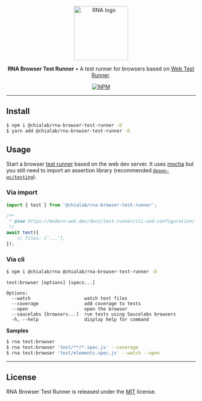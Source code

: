 <p align="center">
    <a href="https://www.chialab.io/p/rna">
        <img alt="RNA logo" width="144" height="144" src="https://raw.githack.com/chialab/rna/main/logo.svg" />
    </a>
</p>

<p align="center">
    <strong>RNA Browser Test Runner</strong> • A test runner for browsers based on <a href="https://modern-web.dev/docs/test-runner/overview/">Web Test Runner</a>.
</p>

<p align="center">
    <a href="https://www.npmjs.com/package/@chialab/rna-browser-test-runner"><img alt="NPM" src="https://img.shields.io/npm/v/@chialab/rna-browser-test-runner.svg?style=flat-square"></a>
</p>

---

## Install

```sh
$ npm i @chialab/rna-browser-test-runner -D
$ yarn add @chialab/rna-browser-test-runner -D
```

## Usage

Start a browser [test runner](https://modern-web.dev/docs/test-runner/overview/) based on the web dev server. It uses [mocha](https://mochajs.org/) but you still need to import an assertion library (recommended [`@open-wc/testing`](https://open-wc.org/docs/testing/testing-package/)).

### Via import

```js
import { test } from '@chialab/rna-browser-test-runner';

/**
 * @see https://modern-web.dev/docs/test-runner/cli-and-configuration/
 */
await test({
    // files: ['...'],
});
```

### Via cli

```sh
$ npm i @chialab/rna @chialab/rna-browser-test-runner -D
```

```
test:browser [options] [specs...]

Options:
  --watch                    watch test files
  --coverage                 add coverage to tests
  --open                     open the browser
  --saucelabs [browsers...]  run tests using Saucelabs browsers
  -h, --help                 display help for command
```

**Samples**

```sh
$ rna test:browser
$ rna test:browser 'test/**/*.spec.js' --coverage
$ rna test:browser 'test/elements.spec.js' --watch --open
```

---

## License

RNA Browser Test Runner is released under the [MIT](https://github.com/chialab/rna/blob/master/packages/rna-browser-test-runner/LICENSE) license.
